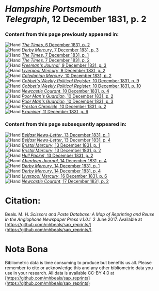 # *Hampshire Portsmouth Telegraph*, 12 December 1831, p. 2  
  
### Content from this page previously appeared in:  
![Hand](http://scissorsandpaste.net/wp-content/uploads/2017/06/smallhandpointer.png) [*The Times*, 6 December 1831, p. 2](https://mhbeals.github.io/sap_html/The-Times/The-Times-6-December-1831-p-2)  
![Hand](http://scissorsandpaste.net/wp-content/uploads/2017/06/smallhandpointer.png) [*Derby Mercury*, 7 December 1831, p. 3](https://mhbeals.github.io/sap_html/Derby-Mercury/Derby-Mercury-7-December-1831-p-3)  
![Hand](http://scissorsandpaste.net/wp-content/uploads/2017/06/smallhandpointer.png) [*The Times*, 7 December 1831, p. 1](https://mhbeals.github.io/sap_html/The-Times/The-Times-7-December-1831-p-1)  
![Hand](http://scissorsandpaste.net/wp-content/uploads/2017/06/smallhandpointer.png) [*The Times*, 7 December 1831, p. 2](https://mhbeals.github.io/sap_html/The-Times/The-Times-7-December-1831-p-2)  
![Hand](http://scissorsandpaste.net/wp-content/uploads/2017/06/smallhandpointer.png) [*Freeman's Journal*, 9 December 1831, p. 3](https://mhbeals.github.io/sap_html/Freeman's-Journal/Freeman's-Journal-9-December-1831-p-3)  
![Hand](http://scissorsandpaste.net/wp-content/uploads/2017/06/smallhandpointer.png) [*Liverpool Mercury*, 9 December 1831, p. 2](https://mhbeals.github.io/sap_html/Liverpool-Mercury/Liverpool-Mercury-9-December-1831-p-2)  
![Hand](http://scissorsandpaste.net/wp-content/uploads/2017/06/smallhandpointer.png) [*Caledonian Mercury*, 10 December 1831, p. 2](https://mhbeals.github.io/sap_html/Caledonian-Mercury/Caledonian-Mercury-10-December-1831-p-2)  
![Hand](http://scissorsandpaste.net/wp-content/uploads/2017/06/smallhandpointer.png) [*Cobbet's Weekly Political Register*, 10 December 1831, p. 9](https://mhbeals.github.io/sap_html/Cobbet's-Weekly-Political-Register/Cobbet's-Weekly-Political-Register-10-December-1831-p-9)  
![Hand](http://scissorsandpaste.net/wp-content/uploads/2017/06/smallhandpointer.png) [*Cobbet's Weekly Political Register*, 10 December 1831, p. 10](https://mhbeals.github.io/sap_html/Cobbet's-Weekly-Political-Register/Cobbet's-Weekly-Political-Register-10-December-1831-p-10)  
![Hand](http://scissorsandpaste.net/wp-content/uploads/2017/06/smallhandpointer.png) [*Newcastle Courant*, 10 December 1831, p. 4](https://mhbeals.github.io/sap_html/Newcastle-Courant/Newcastle-Courant-10-December-1831-p-4)  
![Hand](http://scissorsandpaste.net/wp-content/uploads/2017/06/smallhandpointer.png) [*Poor Man's Guardian*, 10 December 1831, p. 2](https://mhbeals.github.io/sap_html/Poor-Man's-Guardian/Poor-Man's-Guardian-10-December-1831-p-2)  
![Hand](http://scissorsandpaste.net/wp-content/uploads/2017/06/smallhandpointer.png) [*Poor Man's Guardian*, 10 December 1831, p. 3](https://mhbeals.github.io/sap_html/Poor-Man's-Guardian/Poor-Man's-Guardian-10-December-1831-p-3)  
![Hand](http://scissorsandpaste.net/wp-content/uploads/2017/06/smallhandpointer.png) [*Preston Chronicle*, 10 December 1831, p. 2](https://mhbeals.github.io/sap_html/Preston-Chronicle/Preston-Chronicle-10-December-1831-p-2)  
![Hand](http://scissorsandpaste.net/wp-content/uploads/2017/06/smallhandpointer.png) [*Examiner*, 11 December 1831, p. 6](https://mhbeals.github.io/sap_html/Examiner/Examiner-11-December-1831-p-6)  
  
### Content from this page subsequently appeared in:  
![Hand](http://scissorsandpaste.net/wp-content/uploads/2017/06/smallhandpointer.png) [*Belfast News-Letter*, 13 December 1831, p. 1](https://mhbeals.github.io/sap_html/Belfast-News-Letter/Belfast-News-Letter-13-December-1831-p-1)  
![Hand](http://scissorsandpaste.net/wp-content/uploads/2017/06/smallhandpointer.png) [*Belfast News-Letter*, 13 December 1831, p. 4](https://mhbeals.github.io/sap_html/Belfast-News-Letter/Belfast-News-Letter-13-December-1831-p-4)  
![Hand](http://scissorsandpaste.net/wp-content/uploads/2017/06/smallhandpointer.png) [*Bristol Mercury*, 13 December 1831, p. 1](https://mhbeals.github.io/sap_html/Bristol-Mercury/Bristol-Mercury-13-December-1831-p-1)  
![Hand](http://scissorsandpaste.net/wp-content/uploads/2017/06/smallhandpointer.png) [*Bristol Mercury*, 13 December 1831, p. 2](https://mhbeals.github.io/sap_html/Bristol-Mercury/Bristol-Mercury-13-December-1831-p-2)  
![Hand](http://scissorsandpaste.net/wp-content/uploads/2017/06/smallhandpointer.png) [*Hull Packet*, 13 December 1831, p. 2](https://mhbeals.github.io/sap_html/Hull-Packet/Hull-Packet-13-December-1831-p-2)  
![Hand](http://scissorsandpaste.net/wp-content/uploads/2017/06/smallhandpointer.png) [*Aberdeen Journal*, 14 December 1831, p. 4](https://mhbeals.github.io/sap_html/Aberdeen-Journal/Aberdeen-Journal-14-December-1831-p-4)  
![Hand](http://scissorsandpaste.net/wp-content/uploads/2017/06/smallhandpointer.png) [*Derby Mercury*, 14 December 1831, p. 1](https://mhbeals.github.io/sap_html/Derby-Mercury/Derby-Mercury-14-December-1831-p-1)  
![Hand](http://scissorsandpaste.net/wp-content/uploads/2017/06/smallhandpointer.png) [*Derby Mercury*, 14 December 1831, p. 4](https://mhbeals.github.io/sap_html/Derby-Mercury/Derby-Mercury-14-December-1831-p-4)  
![Hand](http://scissorsandpaste.net/wp-content/uploads/2017/06/smallhandpointer.png) [*Liverpool Mercury*, 16 December 1831, p. 6](https://mhbeals.github.io/sap_html/Liverpool-Mercury/Liverpool-Mercury-16-December-1831-p-6)  
![Hand](http://scissorsandpaste.net/wp-content/uploads/2017/06/smallhandpointer.png) [*Newcastle Courant*, 17 December 1831, p. 2](https://mhbeals.github.io/sap_html/Newcastle-Courant/Newcastle-Courant-17-December-1831-p-2)  


# Citation: 

Beals. M. H. *Scissors and Paste Database: A Map of Reprinting and Reuse in the Anglophone Newspaper Press v.1.0.1.* 2 June 2017. Available at [https://github.com/mhbeals/sap_reprints/](https://github.com/mhbeals/sap_reprints/). 

# Nota Bona

Bibliometric data is time consuming to produce but benefits us all. Please remember to cite or acknowledge this and any other bibliometric data you use in your research. All data is available CC-BY 4.0 at [https://github.com/mhbeals/sap_reprints](https://github.com/mhbeals/sap_reprints)